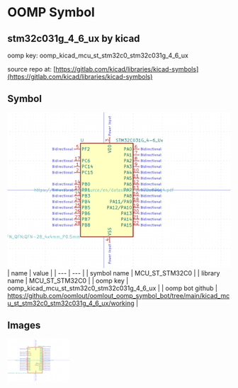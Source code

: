 # OOMP Symbol  
## stm32c031g_4_6_ux  by kicad  
  
oomp key: oomp_kicad_mcu_st_stm32c0_stm32c031g_4_6_ux  
  
source repo at: [https://gitlab.com/kicad/libraries/kicad-symbols](https://gitlab.com/kicad/libraries/kicad-symbols)  
## Symbol  
  
[![working.png](working_600.png)](working.png)  
| name | value | 
| --- | --- | 
| symbol name | MCU_ST_STM32C0 | 
| library name | MCU_ST_STM32C0 | 
| oomp key | oomp_kicad_mcu_st_stm32c0_stm32c031g_4_6_ux | 
| oomp bot github | https://github.com/oomlout/oomlout_oomp_symbol_bot/tree/main/kicad_mcu_st_stm32c0_stm32c031g_4_6_ux/working | 
## Images  
  
[![working.png](working_140.png)](working.png)  
